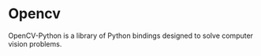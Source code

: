# Opencv
OpenCV-Python is a library of Python bindings designed to solve computer vision problems.

